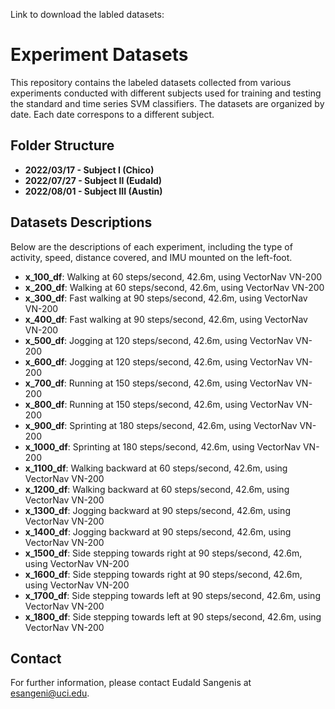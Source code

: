 Link to download the labled datasets:

# Experiment Datasets

This repository contains the labeled datasets collected from various experiments conducted with different subjects used for training and testing the standard and time series SVM classifiers. The datasets are organized by date. Each date correspons to a different subject.

## Folder Structure

- **2022/03/17 - Subject I (Chico)**
- **2022/07/27 - Subject II (Eudald)**
- **2022/08/01 - Subject III (Austin)**

## Datasets Descriptions

Below are the descriptions of each experiment, including the type of activity, speed, distance covered, and IMU mounted on the left-foot.

- **x_100_df**: Walking at 60 steps/second, 42.6m, using VectorNav VN-200
- **x_200_df**: Walking at 60 steps/second, 42.6m, using VectorNav VN-200
- **x_300_df**: Fast walking at 90 steps/second, 42.6m, using VectorNav VN-200
- **x_400_df**: Fast walking at 90 steps/second, 42.6m, using VectorNav VN-200
- **x_500_df**: Jogging at 120 steps/second, 42.6m, using VectorNav VN-200
- **x_600_df**: Jogging at 120 steps/second, 42.6m, using VectorNav VN-200
- **x_700_df**: Running at 150 steps/second, 42.6m, using VectorNav VN-200
- **x_800_df**: Running at 150 steps/second, 42.6m, using VectorNav VN-200
- **x_900_df**: Sprinting at 180 steps/second, 42.6m, using VectorNav VN-200
- **x_1000_df**: Sprinting at 180 steps/second, 42.6m, using VectorNav VN-200
- **x_1100_df**: Walking backward at 60 steps/second, 42.6m, using VectorNav VN-200
- **x_1200_df**: Walking backward at 60 steps/second, 42.6m, using VectorNav VN-200
- **x_1300_df**: Jogging backward at 90 steps/second, 42.6m, using VectorNav VN-200
- **x_1400_df**: Jogging backward at 90 steps/second, 42.6m, using VectorNav VN-200
- **x_1500_df**: Side stepping towards right at 90 steps/second, 42.6m, using VectorNav VN-200
- **x_1600_df**: Side stepping towards right at 90 steps/second, 42.6m, using VectorNav VN-200
- **x_1700_df**: Side stepping towards left at 90 steps/second, 42.6m, using VectorNav VN-200
- **x_1800_df**: Side stepping towards left at 90 steps/second, 42.6m, using VectorNav VN-200

## Contact

For further information, please contact Eudald Sangenis at esangeni@uci.edu.

